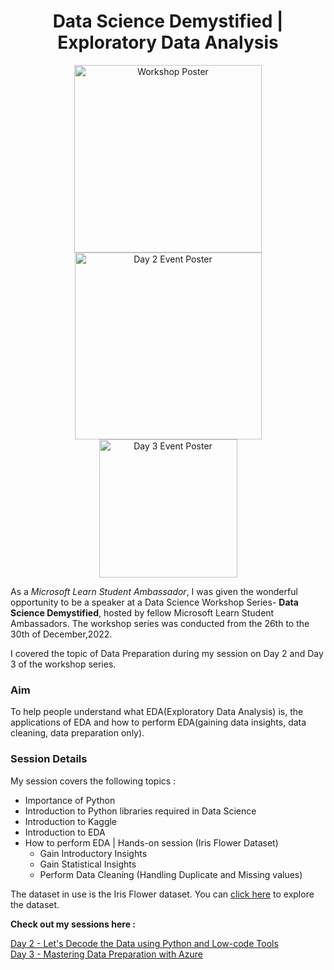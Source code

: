 <div align="center">
<h1 >Data Science Demystified | Exploratory Data Analysis </h1>
</div>

<div align="center">
<img width="300" alt="Workshop Poster" src="https://user-images.githubusercontent.com/103310345/209855585-25da8af4-d273-4753-bd11-49dc69fa3f9e.png"> 
<img width="299" alt="Day 2 Event Poster" src="https://user-images.githubusercontent.com/103310345/209856701-9b0fbf64-cb33-4e8d-afe7-1e773056d703.png">          <img width="221" alt="Day 3 Event Poster" src="https://user-images.githubusercontent.com/103310345/209856694-ae9b823f-f3cb-43e5-aa6f-44805c8fd657.jpg">
</div>

As a _Microsoft Learn Student Ambassador_, I was given the wonderful opportunity to be a speaker at a Data Science Workshop Series- **Data Science Demystified**, hosted by fellow Microsoft Learn Student Ambassadors. The workshop series was conducted from the 26th to the 30th of December,2022. 

I covered the topic of Data Preparation during my session on Day 2 and Day 3 of the workshop series.

### Aim

To help people understand what EDA(Exploratory Data Analysis) is, the applications of EDA and how to perform EDA(gaining data insights, data cleaning, data preparation only).

### Session Details

My session covers the following topics :
* Importance of Python
* Introduction to Python libraries required in Data Science
* Introduction to Kaggle
* Introduction to EDA
* How to perform EDA | Hands-on session (Iris Flower Dataset)
  * Gain Introductory Insights
  * Gain Statistical Insights
  * Perform Data Cleaning (Handling Duplicate and Missing values)
  
The dataset in use is the Iris Flower dataset. You can <a href="https://www.kaggle.com/datasets/sims22/irisflowerdatasets">click here</a> to explore the dataset.


**Check out my sessions here :**

<a href="https://youtu.be/soKyJ9IYbYY">Day 2 - Let's Decode the Data using Python and Low-code Tools</a>
<br>
<a href="https://youtu.be/iYhDCTcfq-Q">Day 3 - Mastering Data Preparation with Azure</a>


